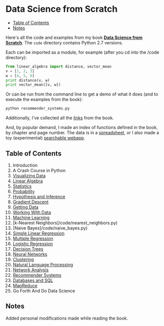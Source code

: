 Data Science from Scratch
=========================
<!-- MarkdownTOC depth=3 autolink=true bracket=round -->

- [Table of Contents](#table-of-contents)
- [Notes](#notes)

<!-- /MarkdownTOC -->

Here's all the code and examples from my book __[Data Science from Scratch](http://joelgrus.com/2015/04/26/data-science-from-scratch-first-principles-with-python/)__. The `code` directory contains Python 2.7 versions. 

Each can be imported as a module, for example (after you cd into the /code directory):

```python
from linear_algebra import distance, vector_mean
v = [1, 2, 3]
w = [4, 5, 6]
print distance(v, w)
print vector_mean([v, w])
```
  
Or can be run from the command line to get a demo of what it does (and to execute the examples from the book):

```bat
python recommender_systems.py
```  

Additionally, I've collected all the [links](/links.md) from the book.

And, by popular demand, I made an index of functions defined in the book, by chapter and page number. 
The data is in a [spreadsheet](https://docs.google.com/spreadsheets/d/1mjGp94ehfxWOEaAFJsPiHqIeOioPH1vN1PdOE6v1az8/edit?usp=sharing), or I also made a toy (experimental) [searchable webapp](http://joelgrus.com/experiments/function-index/).

## Table of Contents

1. Introduction
2. A Crash Course in Python
3. [Visualizing Data](/code/visualizing_data.py)
4. [Linear Algebra](/code/linear_algebra.py)
5. [Statistics](/code/statistics.py)
6. [Probability](/code/probability.py)
7. [Hypothesis and Inference](/code/hypothesis_and_inference.py)
8. [Gradient Descent](/code/gradient_descent.py)
9. [Getting Data](/code/getting_data.py)
10. [Working With Data](/code/working_with_data.py)
11. [Machine Learning](/code/machine_learning.py)
12. [k-Nearest Neighbors]/code/nearest_neighbors.py)
13. [Naive Bayes]/code/naive_bayes.py)
14. [Simple Linear Regression](/code/simple_linear_regression.py)
15. [Multiple Regression](/code/multiple_regression.py)
16. [Logistic Regression](/code/logistic_regression.py)
17. [Decision Trees](/code/decision_trees.py)
18. [Neural Networks](/code/neural_networks.py)
19. [Clustering](/code/clustering.py)
20. [Natural Language Processing](/code/natural_language_processing.py)
21. [Network Analysis](/code/network_analysis.py)
22. [Recommender Systems](/code/recommender_systems.py)
23. [Databases and SQL](/code/databases.py)
24. [MapReduce](/code/mapreduce.py)
25. Go Forth And Do Data Science

## Notes
Added personal modifications made while reading the book.